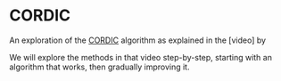 # CORDIC
An exploration of the [CORDIC](https://en.wikipedia.org/wiki/CORDIC) algorithm
as explained in the [video] by 

We will explore the methods in that video step-by-step, 
starting with an algorithm that works, then gradually
improving it.
